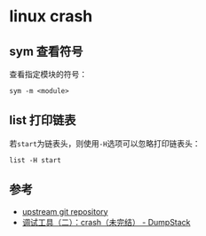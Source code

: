 linux crash
===========

sym 查看符号
------------

查看指定模块的符号：

```shell
sym -m <module>
```

list 打印链表
------------

若`start`为链表头，则使用`-H`选项可以忽略打印链表头：

```shell
list -H start
```

参考
----

* [upstream git repository](https://github.com/crash-utility/crash.git)
* [调试工具（二）：crash（未完结） - DumpStack](http://www.dumpstack.cn/index.php/2022/02/23/395.html)
